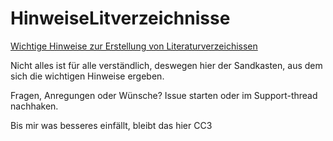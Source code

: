# HinweiseLitverzeichnisse

[Wichtige Hinweise zur Erstellung von
Literaturverzeichissen](http://golatex.de/wichtige-hinweise-erstellung-von-literaturverzeichnissen-t11964.html)

Nicht alles ist für alle verständlich, deswegen hier der
Sandkasten, aus dem sich die wichtigen Hinweise ergeben. 

Fragen, Anregungen oder Wünsche? Issue starten oder im
Support-thread nachhaken.

Bis mir was besseres einfällt, bleibt das hier CC3
